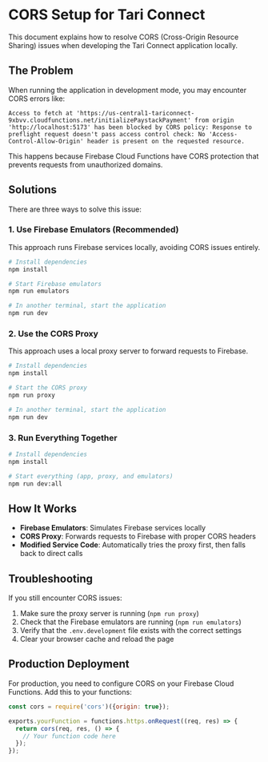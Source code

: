 # CORS Setup for Tari Connect

This document explains how to resolve CORS (Cross-Origin Resource Sharing) issues when developing the Tari Connect application locally.

## The Problem

When running the application in development mode, you may encounter CORS errors like:

```
Access to fetch at 'https://us-central1-tariconnect-9xbvv.cloudfunctions.net/initializePaystackPayment' from origin 'http://localhost:5173' has been blocked by CORS policy: Response to preflight request doesn't pass access control check: No 'Access-Control-Allow-Origin' header is present on the requested resource.
```

This happens because Firebase Cloud Functions have CORS protection that prevents requests from unauthorized domains.

## Solutions

There are three ways to solve this issue:

### 1. Use Firebase Emulators (Recommended)

This approach runs Firebase services locally, avoiding CORS issues entirely.

```bash
# Install dependencies
npm install

# Start Firebase emulators
npm run emulators

# In another terminal, start the application
npm run dev
```

### 2. Use the CORS Proxy

This approach uses a local proxy server to forward requests to Firebase.

```bash
# Install dependencies
npm install

# Start the CORS proxy
npm run proxy

# In another terminal, start the application
npm run dev
```

### 3. Run Everything Together

```bash
# Install dependencies
npm install

# Start everything (app, proxy, and emulators)
npm run dev:all
```

## How It Works

- **Firebase Emulators**: Simulates Firebase services locally
- **CORS Proxy**: Forwards requests to Firebase with proper CORS headers
- **Modified Service Code**: Automatically tries the proxy first, then falls back to direct calls

## Troubleshooting

If you still encounter CORS issues:

1. Make sure the proxy server is running (`npm run proxy`)
2. Check that the Firebase emulators are running (`npm run emulators`)
3. Verify that the `.env.development` file exists with the correct settings
4. Clear your browser cache and reload the page

## Production Deployment

For production, you need to configure CORS on your Firebase Cloud Functions. Add this to your functions:

```javascript
const cors = require('cors')({origin: true});

exports.yourFunction = functions.https.onRequest((req, res) => {
  return cors(req, res, () => {
    // Your function code here
  });
});
```